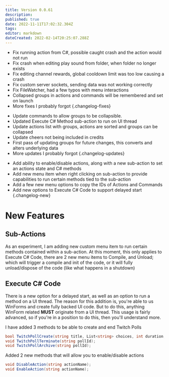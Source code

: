 ```yaml
---
title: Version 0.0.61
description: 
published: true
date: 2022-11-11T17:02:32.304Z
tags: 
editor: markdown
dateCreated: 2022-02-14T20:25:07.288Z
---
```


* Fix running action from C#, possible caught crash and the action would not run
* Fix crash when editing play sound from folder, when folder no longer exists
* Fix editing channel rewards, global cooldown limit was too low causing a crash
* Fix custom server sockets, sending data was not working correctly
* Fix FileWatcher, had a few typos with menu interactions
* Collapsed groups in actions and commands will be remembered and set on launch
* More fixes I probably forgot
{.changelog-fixes}

<span></span>

* Update commands to allow groups to be collapsible.
* Updated Execute C# Method sub-action to run on UI thread
* Update actions list with groups, actions are sorted and groups can be collapsed
* Update cheers not being included in credits
* First pass of updating groups for future changes, this converts and alters underlying data
* More updates I probably forgot
{.changelog-updates}

<span></span>

* Add ability to enable/disable actions, along with a new sub-action to set an actions state and C# methods
* Add new menu item when right clicking on sub-action to provide capabilities to run certain methods tied to the sub-action
* Add a few new menu options to copy the IDs of Actions and Commands
* Add new options to Execute C# Code to support delayed start
{.changelog-new}

# New Features
## Sub-Actions
As an experiment, I am adding new custom menu item to run certain methods contained within a sub-action.  At this moment, this only applies to Execute C# Code, there are 2 new menu items to Compile, and Unload; which will trigger a compile and init of the code, or it will fully unload/dispose of the code (like what happens in a shutdown)

## Execute C# Code
There is a new option for a delayed start, as well as an option to run a method on a UI thread.  The reason for this addition is, you're able to us WinForms and create fully backed UI code.  But to do this, anything WinForm related **MUST** originate from a UI thread.  This usage is fairly advanced, so if you're in a position to do this, then you'll understand more.

I have added 3 methods to be able to create and end Twitch Polls

```csharp
bool TwitchPollCreate(string title, List<string> choices, int duration, int bitsPerVote = 0, int channelPointsPerVote = 0);
void TwitchPollTerminate(string pollId);
void TwitchPollArchive(string pollId);
```

Added 2 new methods that will allow you to enable/disable actions

```csharp
void DisableAction(string actionName);
void EnableAction(string actionName);
```